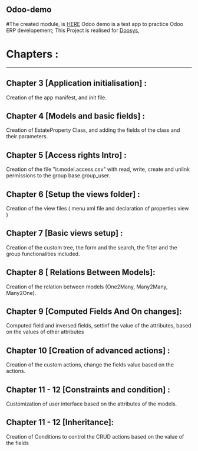 Odoo-demo
---------

#The created module, is <a href="[https://www.doosys.ma](https://github.com/chfix/odoo-demo/tree/main/addons/technical-training-sandbox/estate)">HERE</a>
Odoo demo is a test app to practice Odoo ERP developement; 
This Project is realised for <a href="https://www.doosys.ma">Doosys</a>,

# Chapters :
----------

## Chapter 3 [Application initialisation] : 
Creation of the app manifest, and init file.

## Chapter 4 [Models and basic fields] : 
Creation of EstateProperty Class, and adding the fields of the class and their parameters.

## Chapter 5 [Access rights Intro] : 
Creation of the file "ir.model.access.csv" with read, write, create and unlink permissions to the group base.group_user.

## Chapter 6 [Setup the views folder] : 
Creation of the view files ( menu xml file and declaration of properties view )

## Chapter 7 [Basic views setup] : 
Creation of the custom tree, the form and the search, the filter and the group functionalities included.

## Chapter 8  [ Relations Between Models]: 
Creation of the relation between models (One2Many, Many2Many, Many2One).

## Chapter 9 [Computed Fields And On changes]: 
Computed field and inversed fields, settinf the value of the attributes, based on the values of other attributes

## Chapter 10 [Creation of advanced actions] : 
Creation of the custom actions, change the fields value based on the actions.

## Chapter 11 - 12 [Constraints and condition] : 
Customization of user interface based on the attributes of the models.

## Chapter 11 - 12 [Inheritance]:
Creation of Conditions to control the CRUD actions based on the value of the fields
